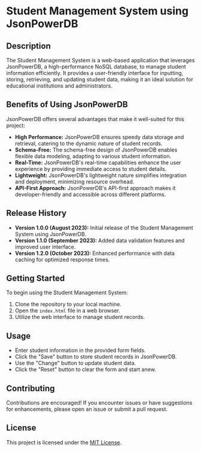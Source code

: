 # Student Management System using JsonPowerDB

## Description

The Student Management System is a web-based application that leverages JsonPowerDB, a high-performance NoSQL database, to manage student information efficiently. It provides a user-friendly interface for inputting, storing, retrieving, and updating student data, making it an ideal solution for educational institutions and administrators.

## Benefits of Using JsonPowerDB

JsonPowerDB offers several advantages that make it well-suited for this project:

- **High Performance:** JsonPowerDB ensures speedy data storage and retrieval, catering to the dynamic nature of student records.
- **Schema-Free:** The schema-free design of JsonPowerDB enables flexible data modeling, adapting to various student information.
- **Real-Time:** JsonPowerDB's real-time capabilities enhance the user experience by providing immediate access to student details.
- **Lightweight:** JsonPowerDB's lightweight nature simplifies integration and deployment, minimizing resource overhead.
- **API-First Approach:** JsonPowerDB's API-first approach makes it developer-friendly and accessible across different platforms.

## Release History

- **Version 1.0.0 (August 2023):** Initial release of the Student Management System using JsonPowerDB.
- **Version 1.1.0 (September 2023):** Added data validation features and improved user interface.
- **Version 1.2.0 (October 2023):** Enhanced performance with data caching for optimized response times.

## Getting Started

To begin using the Student Management System:

1. Clone the repository to your local machine.
2. Open the `index.html` file in a web browser.
3. Utilize the web interface to manage student records.

## Usage

- Enter student information in the provided form fields.
- Click the "Save" button to store student records in JsonPowerDB.
- Use the "Change" button to update student data.
- Click the "Reset" button to clear the form and start anew.

## Contributing

Contributions are encouraged! If you encounter issues or have suggestions for enhancements, please open an issue or submit a pull request.

## License

This project is licensed under the [MIT License](LICENSE).

